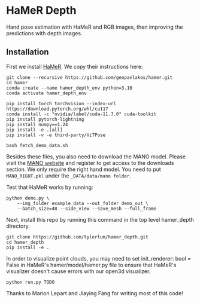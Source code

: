# HaMeR Depth

Hand pose estimation with HaMeR and RGB images, then improving the predictions with depth images.

## Installation

First we install [HaMeR](https://github.com/geopavlakos/hamer). We copy their instructions here:

```
git clone --recursive https://github.com/geopavlakos/hamer.git
cd hamer
conda create --name hamer_depth_env python=3.10
conda activate hamer_depth_env

pip install torch torchvision --index-url https://download.pytorch.org/whl/cu117
conda install -c "nvidia/label/cuda-11.7.0" cuda-toolkit
pip install pytorch-lightning
pip install numpy==1.24
pip install -e .[all]
pip install -v -e third-party/ViTPose

bash fetch_demo_data.sh
```

Besides these files, you also need to download the MANO model. Please visit the [MANO website](https://mano.is.tue.mpg.de/) and register to get access to the downloads section. We only require the right hand model. You need to put `MANO_RIGHT.pkl` under the `_DATA/data/mano folder`.

Test that HaMeR works by running:

```
python demo.py \
    --img_folder example_data --out_folder demo_out \
    --batch_size=48 --side_view --save_mesh --full_frame
```

Next, install this repo by running this command in the top level hamer_depth directory.

```
git clone https://github.com/tylerlum/hamer_depth.git
cd hamer_depth
pip install -e .
```

In order to visualize point clouds, you may need to set init_renderer: bool = False in HaMeR's hamer/model/hamer.py file to ensure that HaMeR's visualizer doesn't cause errors with our open3d visualizer. 

```
python run.py TODO
```

Thanks to Marion Lepart and Jiaying Fang for writing most of this code!